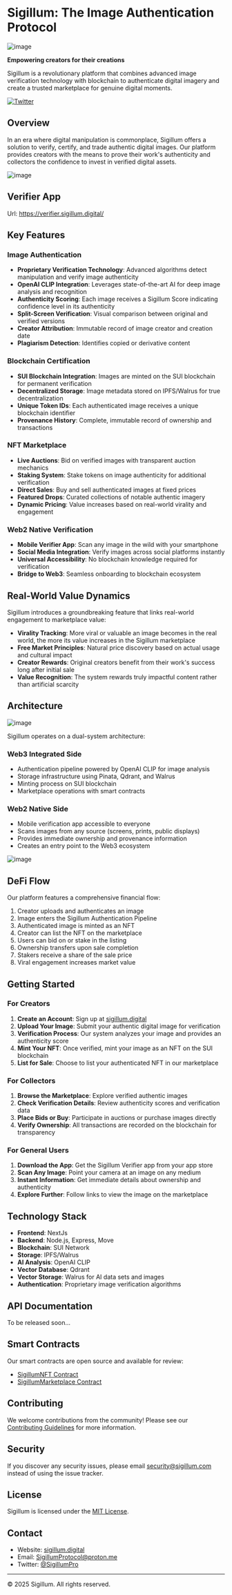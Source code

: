 # Sigillum: The Image Authentication Protocol


![image](https://github.com/user-attachments/assets/975ab6ac-7196-4e8b-8a05-c636d1a76acc)


**Empowering creators for their creations**

Sigillum is a revolutionary platform that combines advanced image verification technology with blockchain to authenticate digital imagery and create a trusted marketplace for genuine digital moments.

[![Twitter](https://img.shields.io/twitter/url/https/twitter.com/sigillumpro.svg?style=social&label=Follow%20%40SigillumPro)](https://twitter.com/sigillumpro)

## Overview

In an era where digital manipulation is commonplace, Sigillum offers a solution to verify, certify, and trade authentic digital images. Our platform provides creators with the means to prove their work's authenticity and collectors the confidence to invest in verified digital assets.

![image](https://github.com/user-attachments/assets/84e101d0-38d9-4b70-acfd-1c8f0bad2736)


## Verifier App

Url: https://verifier.sigillum.digital/

## Key Features

### Image Authentication
- **Proprietary Verification Technology**: Advanced algorithms detect manipulation and verify image authenticity
- **OpenAI CLIP Integration**: Leverages state-of-the-art AI for deep image analysis and recognition
- **Authenticity Scoring**: Each image receives a Sigillum Score indicating confidence level in its authenticity
- **Split-Screen Verification**: Visual comparison between original and verified versions
- **Creator Attribution**: Immutable record of image creator and creation date
- **Plagiarism Detection**: Identifies copied or derivative content

### Blockchain Certification
- **SUI Blockchain Integration**: Images are minted on the SUI blockchain for permanent verification
- **Decentralized Storage**: Image metadata stored on IPFS/Walrus for true decentralization
- **Unique Token IDs**: Each authenticated image receives a unique blockchain identifier
- **Provenance History**: Complete, immutable record of ownership and transactions

### NFT Marketplace
- **Live Auctions**: Bid on verified images with transparent auction mechanics
- **Staking System**: Stake tokens on image authenticity for additional verification
- **Direct Sales**: Buy and sell authenticated images at fixed prices
- **Featured Drops**: Curated collections of notable authentic imagery
- **Dynamic Pricing**: Value increases based on real-world virality and engagement

### Web2 Native Verification
- **Mobile Verifier App**: Scan any image in the wild with your smartphone
- **Social Media Integration**: Verify images across social platforms instantly
- **Universal Accessibility**: No blockchain knowledge required for verification
- **Bridge to Web3**: Seamless onboarding to blockchain ecosystem

## Real-World Value Dynamics

Sigillum introduces a groundbreaking feature that links real-world engagement to marketplace value:

- **Virality Tracking**: More viral or valuable an image becomes in the real world, the more its value increases in the Sigillum marketplace
- **Free Market Principles**: Natural price discovery based on actual usage and cultural impact
- **Creator Rewards**: Original creators benefit from their work's success long after initial sale
- **Value Recognition**: The system rewards truly impactful content rather than artificial scarcity

## Architecture

![image](https://github.com/user-attachments/assets/577da540-348e-44f0-afcf-d7c8aaf609ca)

Sigillum operates on a dual-system architecture:

### Web3 Integrated Side
- Authentication pipeline powered by OpenAI CLIP for image analysis
- Storage infrastructure using Pinata, Qdrant, and Walrus
- Minting process on SUI blockchain
- Marketplace operations with smart contracts

### Web2 Native Side
- Mobile verification app accessible to everyone
- Scans images from any source (screens, prints, public displays)
- Provides immediate ownership and provenance information
- Creates an entry point to the Web3 ecosystem

![image](https://github.com/user-attachments/assets/eb1f27f5-2cb7-4776-b474-900a112f8a39)


## DeFi Flow

Our platform features a comprehensive financial flow:

1. Creator uploads and authenticates an image
2. Image enters the Sigillum Authentication Pipeline
3. Authenticated image is minted as an NFT
4. Creator can list the NFT on the marketplace
5. Users can bid on or stake in the listing
6. Ownership transfers upon sale completion
7. Stakers receive a share of the sale price
8. Viral engagement increases market value

## Getting Started

### For Creators
1. **Create an Account**: Sign up at [sigillum.digital](https://sigillum.digital)
2. **Upload Your Image**: Submit your authentic digital image for verification
3. **Verification Process**: Our system analyzes your image and provides an authenticity score
4. **Mint Your NFT**: Once verified, mint your image as an NFT on the SUI blockchain
5. **List for Sale**: Choose to list your authenticated NFT in our marketplace

### For Collectors
1. **Browse the Marketplace**: Explore verified authentic images
2. **Check Verification Details**: Review authenticity scores and verification data
3. **Place Bids or Buy**: Participate in auctions or purchase images directly
4. **Verify Ownership**: All transactions are recorded on the blockchain for transparency

### For General Users
1. **Download the App**: Get the Sigillum Verifier app from your app store
2. **Scan Any Image**: Point your camera at an image on any medium
3. **Instant Information**: Get immediate details about ownership and authenticity
4. **Explore Further**: Follow links to view the image on the marketplace

## Technology Stack

- **Frontend**: NextJs
- **Backend**: Node.js, Express, Move
- **Blockchain**: SUI Network
- **Storage**: IPFS/Walrus
- **AI Analysis**: OpenAI CLIP
- **Vector Database**: Qdrant
- **Vector Storage**: Walrus for AI data sets and images
- **Authentication**: Proprietary image verification algorithms

## API Documentation

To be released soon...

## Smart Contracts

Our smart contracts are open source and available for review:
- [SigillumNFT Contract](https://github.com/sigillum/contracts/SigillumNFT.move)
- [SigillumMarketplace Contract](https://github.com/sigillum/contracts/SigillumMarketplace.move)

## Contributing

We welcome contributions from the community! Please see our [Contributing Guidelines](CONTRIBUTING.md) for more information.

## Security

If you discover any security issues, please email security@sigillum.com instead of using the issue tracker.

## License

Sigillum is licensed under the [MIT License](LICENSE.md).

## Contact

- Website: [sigillum.digital](https://sigillum.digital)
- Email: SigillumProtocol@proton.me
- Twitter: [@SigillumPro](https://x.com/sigillumpro)

---

© 2025 Sigillum. All rights reserved.
